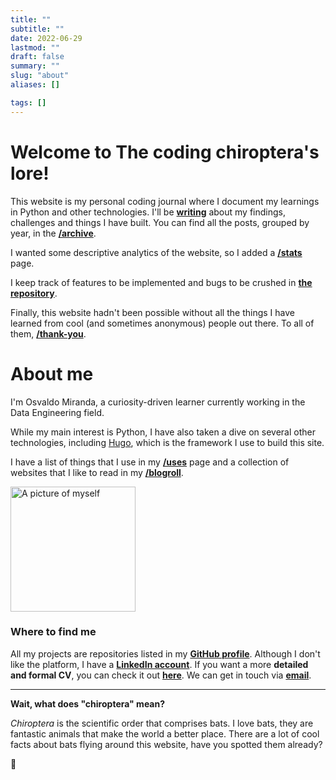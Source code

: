 ```yaml
---
title: ""
subtitle: ""
date: 2022-06-29
lastmod: ""
draft: false
summary: ""
slug: "about"
aliases: []

tags: []
---
```


# Welcome to **The coding chiroptera's lore**!

This website is my personal coding journal where I document my learnings in Python and other technologies.
I'll be **[writing](/posts)** about my findings, challenges and things I have built.
You can find all the posts, grouped by year, in the **[/archive](/archive)**.

I wanted some descriptive analytics of the website,
so I added a **[/stats](/stats)** page.

I keep track of features to be implemented and bugs to be crushed in
**[the repository](https://github.com/Quiroptero/omiranda-source/issues)**.

Finally, this website hadn't been possible without all the things I have learned from cool
(and sometimes anonymous) people out there.
To all of them, **[/thank-you](/thank-you)**.

# About me

I'm Osvaldo Miranda, a curiosity-driven learner currently working in the Data Engineering field.

While my main interest is Python,
I have also taken a dive on several other technologies,
including [Hugo](https://gohugo.io/), which is the framework I use to build this site.

I have a list of things that I use in my **[/uses](/uses)** page
and a collection of websites that I like to read in my **[/blogroll](/blogroll)**.

<img src="/images/profile.jpeg" title="This is me" alt="A picture of myself" width="200" >

### Where to find me

All my projects are repositories listed in my **[GitHub profile](https://github.com/Quiroptero)**.
Although I don't like the platform, I have a **[LinkedIn account](https://www.linkedin.com/in/omiranda-dev/)**.
If you want a more **detailed and formal CV**, you can check it out **[here](https://omiranda.dev/cv)**.
We can get in touch via **[email](mailto:hola@omiranda.dev)**.

---

**Wait, what does "chiroptera" mean?**

_Chiroptera_ is the scientific order that comprises bats.
I love bats, they are fantastic animals that make the world a better place.
There are a lot of cool facts about bats flying around this website, have you spotted them already?

🦇
